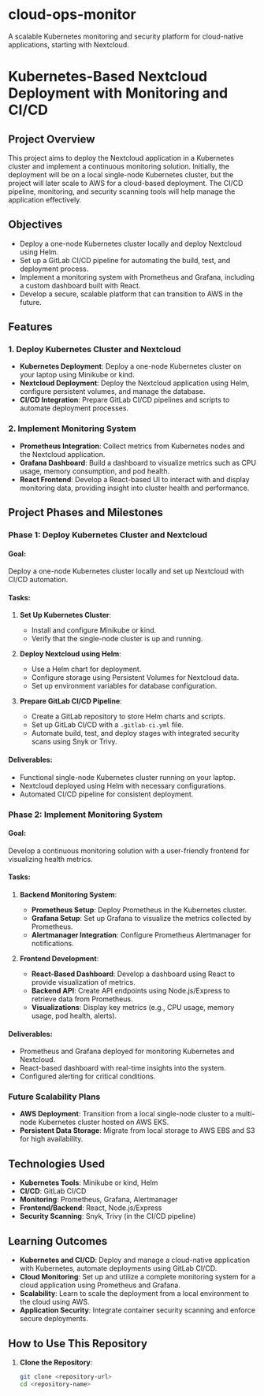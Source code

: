 # cloud-ops-monitor
A scalable Kubernetes monitoring and security platform for cloud-native applications, starting with Nextcloud.


# Kubernetes-Based Nextcloud Deployment with Monitoring and CI/CD

## Project Overview
This project aims to deploy the Nextcloud application in a Kubernetes cluster and implement a continuous monitoring solution. Initially, the deployment will be on a local single-node Kubernetes cluster, but the project will later scale to AWS for a cloud-based deployment. The CI/CD pipeline, monitoring, and security scanning tools will help manage the application effectively.

## Objectives
- Deploy a one-node Kubernetes cluster locally and deploy Nextcloud using Helm.
- Set up a GitLab CI/CD pipeline for automating the build, test, and deployment process.
- Implement a monitoring system with Prometheus and Grafana, including a custom dashboard built with React.
- Develop a secure, scalable platform that can transition to AWS in the future.

## Features
### 1. Deploy Kubernetes Cluster and Nextcloud
- **Kubernetes Deployment**: Deploy a one-node Kubernetes cluster on your laptop using Minikube or kind.
- **Nextcloud Deployment**: Deploy the Nextcloud application using Helm, configure persistent volumes, and manage the database.
- **CI/CD Integration**: Prepare GitLab CI/CD pipelines and scripts to automate deployment processes.

### 2. Implement Monitoring System
- **Prometheus Integration**: Collect metrics from Kubernetes nodes and the Nextcloud application.
- **Grafana Dashboard**: Build a dashboard to visualize metrics such as CPU usage, memory consumption, and pod health.
- **React Frontend**: Develop a React-based UI to interact with and display monitoring data, providing insight into cluster health and performance.

## Project Phases and Milestones

### Phase 1: Deploy Kubernetes Cluster and Nextcloud
#### Goal:
Deploy a one-node Kubernetes cluster locally and set up Nextcloud with CI/CD automation.

#### Tasks:
1. **Set Up Kubernetes Cluster**:
   - Install and configure Minikube or kind.
   - Verify that the single-node cluster is up and running.

2. **Deploy Nextcloud using Helm**:
   - Use a Helm chart for deployment.
   - Configure storage using Persistent Volumes for Nextcloud data.
   - Set up environment variables for database configuration.

3. **Prepare GitLab CI/CD Pipeline**:
   - Create a GitLab repository to store Helm charts and scripts.
   - Set up GitLab CI/CD with a `.gitlab-ci.yml` file.
   - Automate build, test, and deploy stages with integrated security scans using Snyk or Trivy.

#### Deliverables:
- Functional single-node Kubernetes cluster running on your laptop.
- Nextcloud deployed using Helm with necessary configurations.
- Automated CI/CD pipeline for consistent deployment.

### Phase 2: Implement Monitoring System
#### Goal:
Develop a continuous monitoring solution with a user-friendly frontend for visualizing health metrics.

#### Tasks:
1. **Backend Monitoring System**:
   - **Prometheus Setup**: Deploy Prometheus in the Kubernetes cluster.
   - **Grafana Setup**: Set up Grafana to visualize the metrics collected by Prometheus.
   - **Alertmanager Integration**: Configure Prometheus Alertmanager for notifications.

2. **Frontend Development**:
   - **React-Based Dashboard**: Develop a dashboard using React to provide visualization of metrics.
   - **Backend API**: Create API endpoints using Node.js/Express to retrieve data from Prometheus.
   - **Visualizations**: Display key metrics (e.g., CPU usage, memory usage, pod health, alerts).

#### Deliverables:
- Prometheus and Grafana deployed for monitoring Kubernetes and Nextcloud.
- React-based dashboard with real-time insights into the system.
- Configured alerting for critical conditions.

### Future Scalability Plans
- **AWS Deployment**: Transition from a local single-node cluster to a multi-node Kubernetes cluster hosted on AWS EKS.
- **Persistent Data Storage**: Migrate from local storage to AWS EBS and S3 for high availability.

## Technologies Used
- **Kubernetes Tools**: Minikube or kind, Helm
- **CI/CD**: GitLab CI/CD
- **Monitoring**: Prometheus, Grafana, Alertmanager
- **Frontend/Backend**: React, Node.js/Express
- **Security Scanning**: Snyk, Trivy (in the CI/CD pipeline)

## Learning Outcomes
- **Kubernetes and CI/CD**: Deploy and manage a cloud-native application with Kubernetes, automate deployments using GitLab CI/CD.
- **Cloud Monitoring**: Set up and utilize a complete monitoring system for a cloud application using Prometheus and Grafana.
- **Scalability**: Learn to scale the deployment from a local environment to the cloud using AWS.
- **Application Security**: Integrate container security scanning and enforce secure deployments.

## How to Use This Repository
1. **Clone the Repository**:
   ```sh
   git clone <repository-url>
   cd <repository-name>
